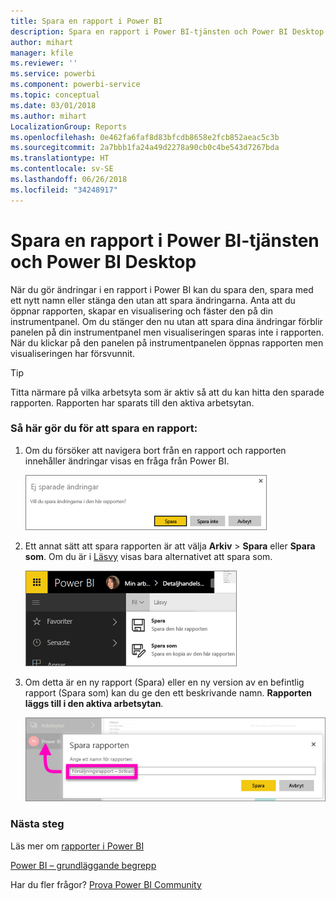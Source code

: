 ```yaml
---
title: Spara en rapport i Power BI
description: Spara en rapport i Power BI-tjänsten och Power BI Desktop
author: mihart
manager: kfile
ms.reviewer: ''
ms.service: powerbi
ms.component: powerbi-service
ms.topic: conceptual
ms.date: 03/01/2018
ms.author: mihart
LocalizationGroup: Reports
ms.openlocfilehash: 0e462fa6faf8d83bfcdb8658e2fcb852aeac5c3b
ms.sourcegitcommit: 2a7bbb1fa24a49d2278a90cb0c4be543d7267bda
ms.translationtype: HT
ms.contentlocale: sv-SE
ms.lasthandoff: 06/26/2018
ms.locfileid: "34248917"
---
```

# <a name="save-a-report-in-power-bi-service-and-power-bi-desktop"></a>Spara en rapport i Power BI-tjänsten och Power BI Desktop
När du gör ändringar i en rapport i Power BI kan du spara den, spara med ett nytt namn eller stänga den utan att spara ändringarna. Anta att du öppnar rapporten, skapar en visualisering och fäster den på din instrumentpanel. Om du stänger den nu utan att spara dina ändringar förblir panelen på din instrumentpanel men visualiseringen sparas inte i rapporten. När du klickar på den panelen på instrumentpanelen öppnas rapporten men visualiseringen har försvunnit.

> [!TIP]
> Titta närmare på vilka arbetsyta som är aktiv så att du kan hitta den sparade rapporten. Rapporten har sparats till den aktiva arbetsytan.
> 
> 

### <a name="to-save-a-report"></a>Så här gör du för att spara en rapport:
1. Om du försöker att navigera bort från en rapport och rapporten innehåller ändringar visas en fråga från Power BI.
   
   ![Spara ändringar](media/service-report-save/power-bi-unsaved.png)
2. Ett annat sätt att spara rapporten är att välja **Arkiv** \> **Spara** eller **Spara som**. Om du är i [Läsvy](service-reading-view-and-editing-view.md) visas bara alternativet att spara som. 
   
   ![Spara rapporten](media/service-report-save/power-bi-save-new.png)
3. Om detta är en ny rapport (Spara) eller en ny version av en befintlig rapport (Spara som) kan du ge den ett beskrivande namn.  **Rapporten läggs till i den aktiva arbetsytan**.
   
    ![namnge rapporten](media/service-report-save/power-bi-save-dialog.png)

### <a name="next-steps"></a>Nästa steg
Läs mer om [rapporter i Power BI](service-reports.md)

[Power BI – grundläggande begrepp](service-basic-concepts.md)

Har du fler frågor? [Prova Power BI Community](http://community.powerbi.com/)

